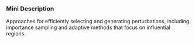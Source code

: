 ### Mini Description

Approaches for efficiently selecting and generating perturbations, including importance sampling and adaptive methods that focus on influential regions.
